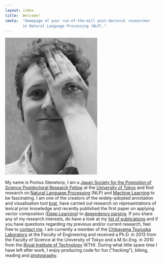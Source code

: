 ```yaml
---
layout: index
title:  Welcome!
cmeta:  "Homepage of your run-of-the-mill post-doctoral researcher
        in Natural Language Processing (NLP)."
---
```


<img id="portrait" src="img/pontus_stenetorp_eye-painting_-_2013-05-25.jpg"
    alt="Pontus Stenetorp covering his left eye with an eye painted on the back of his hand"/>

My name is Pontus Stenetorp, I am a [Japan Society for the Promotion of
Science Postdoctoral Research Fellow][jsps] at
the [University of Tokyo][todai] and find research on
[Natural Language Processing][nlp] (NLP) and [Machine Learning][ml] to be
fascinating.
I am one of the creators of the widely-adopted annotation and visualisation tool
[brat][brat], have carried out research on representations of lexical prior
knowledge and recently published the first paper on applying
vector composition
([Deep Learning][deep]) to [dependency parsing][dep].
If you share any of my research interests, do have a look at
my [list of publications][pubs] and if you have questions regarding
my previous and/or current research, feel free to [contact me][contact].
I am currently a member of the [Chikayama Tsuruoka Laboratory][tsuru]
at the Faculty of Engineering and received a Ph.D. in 2013
from the Faculty of Science at the University of Tokyo and
a M.Sc.Eng. in 2010 from the [Royal Institute of Technology][kth] (KTH).
During what little spare time I have left after work, I enjoy producing code
for fun ("hacking"), biking, reading and [photography][photo].

[brat]:     http://brat.nlplab.org/
[contact]:  /contact.html
[deep]:     https://en.wikipedia.org/wiki/Deep_learning
[dep]:      http://en.wikipedia.org/wiki/Dependency_grammar
[jsps]:     http://www.jsps.go.jp/english/
[kth]:      http://www.kth.se/?l=en_UK
[ml]:       https://en.wikipedia.org/wiki/Machine_learning
[nlp]:      https://en.wikipedia.org/wiki/Natural_language_processing
[photo]:    /photography.html
[pubs]:     /publications.html
[todai]:    http://www.u-tokyo.ac.jp/index_e.html
[tsuru]:    http://www.logos.t.u-tokyo.ac.jp/
